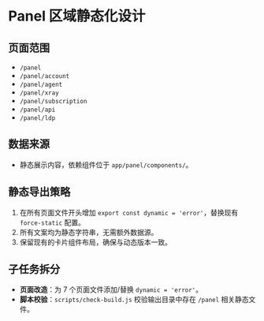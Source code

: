 # Panel 区域静态化设计

## 页面范围
- `/panel`
- `/panel/account`
- `/panel/agent`
- `/panel/xray`
- `/panel/subscription`
- `/panel/api`
- `/panel/ldp`

## 数据来源
- 静态展示内容，依赖组件位于 `app/panel/components/`。

## 静态导出策略
1. 在所有页面文件开头增加 `export const dynamic = 'error'`，替换现有 `force-static` 配置。
2. 所有文案均为静态字符串，无需额外数据源。
3. 保留现有的卡片组件布局，确保与动态版本一致。

## 子任务拆分
- **页面改造**：为 7 个页面文件添加/替换 `dynamic = 'error'`。
- **脚本校验**：`scripts/check-build.js` 校验输出目录中存在 `/panel` 相关静态文件。
